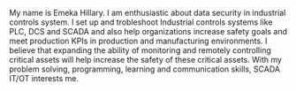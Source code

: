 My name is Emeka Hillary.
I am enthusiastic about data security in industrial controls system. 
I set up and trobleshoot Industrial controls systems like PLC, DCS and SCADA and also help organizations increase safety goals and meet production KPIs in production and manufacturing environments.
I believe that expanding the ability of monitoring and remotely controlling critical assets will help increase the safety of these critical assets. 
With my problem solving, programming, learning and communication skills, SCADA IT/OT interests me.
